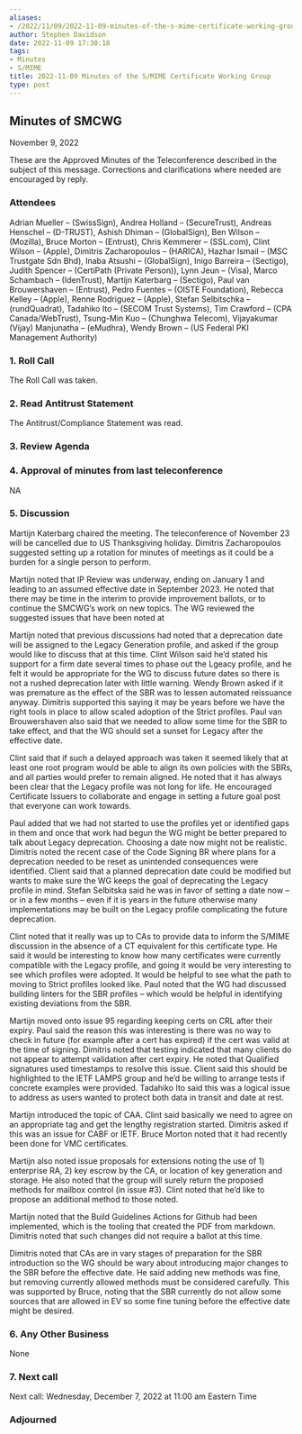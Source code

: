 ```yaml
---
aliases:
- /2022/11/09/2022-11-09-minutes-of-the-s-mime-certificate-working-group/
author: Stephen Davidson
date: 2022-11-09 17:30:18
tags:
- Minutes
- S/MIME
title: 2022-11-09 Minutes of the S/MIME Certificate Working Group
type: post
---
```


## Minutes of SMCWG

November 9, 2022

These are the Approved Minutes of the Teleconference described in the subject of this message. Corrections and clarifications where needed are encouraged by reply.

### Attendees

Adrian Mueller – (SwissSign), Andrea Holland – (SecureTrust), Andreas Henschel – (D-TRUST), Ashish Dhiman – (GlobalSign), Ben Wilson – (Mozilla), Bruce Morton – (Entrust), Chris Kemmerer – (SSL.com), Clint Wilson – (Apple), Dimitris Zacharopoulos – (HARICA), Hazhar Ismail – (MSC Trustgate Sdn Bhd), Inaba Atsushi – (GlobalSign), Inigo Barreira – (Sectigo), Judith Spencer – (CertiPath (Private Person)), Lynn Jeun – (Visa), Marco Schambach – (IdenTrust), Martijn Katerbarg – (Sectigo), Paul van Brouwershaven – (Entrust), Pedro Fuentes – (OISTE Foundation), Rebecca Kelley – (Apple), Renne Rodriguez – (Apple), Stefan Selbitschka – (rundQuadrat), Tadahiko Ito – (SECOM Trust Systems), Tim Crawford – (CPA Canada/WebTrust), Tsung-Min Kuo – (Chunghwa Telecom), Vijayakumar (Vijay) Manjunatha – (eMudhra), Wendy Brown – (US Federal PKI Management Authority)

### 1. Roll Call

The Roll Call was taken.

### 2. Read Antitrust Statement

The Antitrust/Compliance Statement was read.

### 3. Review Agenda

### 4. Approval of minutes from last teleconference

NA

### 5. Discussion

Martijn Katerbarg chaired the meeting. The teleconference of November 23 will be cancelled due to US Thanksgiving holiday. Dimitris Zacharopoulos suggested setting up a rotation for minutes of meetings as it could be a burden for a single person to perform.

Martijn noted that IP Review was underway, ending on January 1 and leading to an assumed effective date in September 2023. He noted that there may be time in the interim to provide improvement ballots, or to continue the SMCWG’s work on new topics. The WG reviewed the suggested issues that have been noted at

Martijn noted that previous discussions had noted that a deprecation date will be assigned to the Legacy Generation profile, and asked if the group would like to discuss that at this time. Clint Wilson said he’d stated his support for a firm date several times to phase out the Lgeacy profile, and he felt it would be appropriate for the WG to discuss future dates so there is not a rushed deprecation later with little warning. Wendy Brown asked if it was premature as the effect of the SBR was to lessen automated reissuance anyway. Dimitris supported this saying it may be years before we have the right tools in place to allow scaled adoption of the Strict profiles. Paul van Brouwershaven also said that we needed to allow some time for the SBR to take effect, and that the WG should set a sunset for Legacy after the effective date.

Clint said that if such a delayed approach was taken it seemed likely that at least one root program would be able to align its own policies with the SBRs, and all parties would prefer to remain aligned. He noted that it has always been clear that the Legacy profile was not long for life. He encouraged Certificate Issuers to collaborate and engage in setting a future goal post that everyone can work towards.

Paul added that we had not started to use the profiles yet or identified gaps in them and once that work had begun the WG might be better prepared to talk about Legacy deprecation. Choosing a date now might not be realistic. Dimitris noted the recent case of the Code Signing BR where plans for a deprecation needed to be reset as unintended consequences were identified. Client said that a planned deprecation date could be modified but wants to make sure the WG keeps the goal of deprecating the Legacy profile in mind. Stefan Selbitska said he was in favor of setting a date now – or in a few months – even if it is years in the future otherwise many implementations may be built on the Legacy profile complicating the future deprecation.

Clint noted that it really was up to CAs to provide data to inform the S/MIME discussion in the absence of a CT equivalent for this certificate type. He said it would be interesting to know how many certificates were currently compatible with the Legacy profile, and going it would be very interesting to see which profiles were adopted. It would be helpful to see what the path to moving to Strict profiles looked like. Paul noted that the WG had discussed building linters for the SBR profiles – which would be helpful in identifying existing deviations from the SBR.

Martijn moved onto issue 95 regarding keeping certs on CRL after their expiry. Paul said the reason this was interesting is there was no way to check in future (for example after a cert has expired) if the cert was valid at the time of signing. Dimitris noted that testing indicated that many clients do not appear to attempt validation after cert expiry. He noted that Qualified signatures used timestamps to resolve this issue. Client said this should be highlighted to the IETF LAMPS group and he’d be willing to arrange tests if concrete examples were provided. Tadahiko Ito said this was a logical issue to address as users wanted to protect both data in transit and date at rest.

Martijn introduced the topic of CAA. Clint said basically we need to agree on an appropriate tag and get the lengthy registration started. Dimitris asked if this was an issue for CABF or IETF. Bruce Morton noted that it had recently been done for VMC certificates.

Martijn also noted issue proposals for extensions noting the use of 1) enterprise RA, 2) key escrow by the CA, or location of key generation and storage. He also noted that the group will surely return the proposed methods for mailbox control (in issue #3). Clint noted that he’d like to propose an additional method to those noted.

Martijn noted that the Build Guidelines Actions for Github had been implemented, which is the tooling that created the PDF from markdown. Dimitris noted that such changes did not require a ballot at this time.

Dimitris noted that CAs are in vary stages of preparation for the SBR introduction so the WG should be wary about introducing major changes to the SBR before the effective date. He said adding new methods was fine, but removing currently allowed methods must be considered carefully. This was supported by Bruce, noting that the SBR currently do not allow some sources that are allowed in EV so some fine tuning before the effective date might be desired.

### 6. Any Other Business

None

### 7. Next call

Next call: Wednesday, December 7, 2022 at 11:00 am Eastern Time

### Adjourned